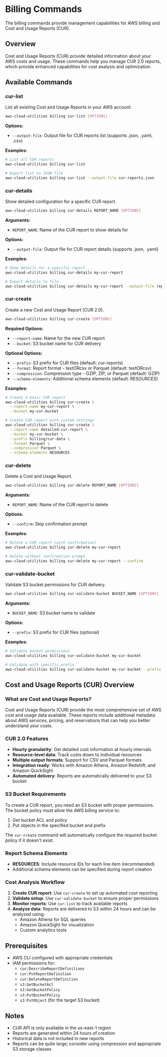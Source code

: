 # Billing Commands

The billing commands provide management capabilities for AWS billing and Cost and Usage Reports (CUR).

## Overview

Cost and Usage Reports (CUR) provide detailed information about your AWS costs and usage. These commands help you manage CUR 2.0 reports, which provide enhanced capabilities for cost analysis and optimization.

## Available Commands

### cur-list

List all existing Cost and Usage Reports in your AWS account.

```bash
aws-cloud-utilities billing cur-list [OPTIONS]
```

**Options:**
- `--output-file`: Output file for CUR reports list (supports .json, .yaml, .csv)

**Examples:**
```bash
# List all CUR reports
aws-cloud-utilities billing cur-list

# Export list to JSON file
aws-cloud-utilities billing cur-list --output-file cur-reports.json
```

### cur-details

Show detailed configuration for a specific CUR report.

```bash
aws-cloud-utilities billing cur-details REPORT_NAME [OPTIONS]
```

**Arguments:**
- `REPORT_NAME`: Name of the CUR report to show details for

**Options:**
- `--output-file`: Output file for CUR report details (supports .json, .yaml)

**Examples:**
```bash
# Show details for a specific report
aws-cloud-utilities billing cur-details my-cur-report

# Export details to file
aws-cloud-utilities billing cur-details my-cur-report --output-file report-details.json
```

### cur-create

Create a new Cost and Usage Report (CUR 2.0).

```bash
aws-cloud-utilities billing cur-create [OPTIONS]
```

**Required Options:**
- `--report-name`: Name for the new CUR report
- `--bucket`: S3 bucket name for CUR delivery

**Optional Options:**
- `--prefix`: S3 prefix for CUR files (default: cur-reports)
- `--format`: Report format - textORcsv or Parquet (default: textORcsv)
- `--compression`: Compression type - GZIP, ZIP, or Parquet (default: GZIP)
- `--schema-elements`: Additional schema elements (default: RESOURCES)

**Examples:**
```bash
# Create a basic CUR report
aws-cloud-utilities billing cur-create \
  --report-name my-cur-report \
  --bucket my-cur-bucket

# Create CUR report with custom settings
aws-cloud-utilities billing cur-create \
  --report-name detailed-cur-report \
  --bucket my-cur-bucket \
  --prefix billing/cur-data \
  --format Parquet \
  --compression Parquet \
  --schema-elements RESOURCES
```

### cur-delete

Delete a Cost and Usage Report.

```bash
aws-cloud-utilities billing cur-delete REPORT_NAME [OPTIONS]
```

**Arguments:**
- `REPORT_NAME`: Name of the CUR report to delete

**Options:**
- `--confirm`: Skip confirmation prompt

**Examples:**
```bash
# Delete a CUR report (with confirmation)
aws-cloud-utilities billing cur-delete my-cur-report

# Delete without confirmation prompt
aws-cloud-utilities billing cur-delete my-cur-report --confirm
```

### cur-validate-bucket

Validate S3 bucket permissions for CUR delivery.

```bash
aws-cloud-utilities billing cur-validate-bucket BUCKET_NAME [OPTIONS]
```

**Arguments:**
- `BUCKET_NAME`: S3 bucket name to validate

**Options:**
- `--prefix`: S3 prefix for CUR files (optional)

**Examples:**
```bash
# Validate bucket permissions
aws-cloud-utilities billing cur-validate-bucket my-cur-bucket

# Validate with specific prefix
aws-cloud-utilities billing cur-validate-bucket my-cur-bucket --prefix cur-data
```

## Cost and Usage Reports (CUR) Overview

### What are Cost and Usage Reports?

Cost and Usage Reports (CUR) provide the most comprehensive set of AWS cost and usage data available. These reports include additional metadata about AWS services, pricing, and reservations that can help you better understand your costs.

### CUR 2.0 Features

- **Hourly granularity**: Get detailed cost information at hourly intervals
- **Resource-level data**: Track costs down to individual resources
- **Multiple output formats**: Support for CSV and Parquet formats
- **Integration ready**: Works with Amazon Athena, Amazon Redshift, and Amazon QuickSight
- **Automated delivery**: Reports are automatically delivered to your S3 bucket

### S3 Bucket Requirements

To create a CUR report, you need an S3 bucket with proper permissions. The bucket policy must allow the AWS billing service to:

1. Get bucket ACL and policy
2. Put objects in the specified bucket and prefix

The `cur-create` command will automatically configure the required bucket policy if it doesn't exist.

### Report Schema Elements

- **RESOURCES**: Include resource IDs for each line item (recommended)
- Additional schema elements can be specified during report creation

### Cost Analysis Workflow

1. **Create CUR report**: Use `cur-create` to set up automated cost reporting
2. **Validate setup**: Use `cur-validate-bucket` to ensure proper permissions
3. **Monitor reports**: Use `cur-list` to track available reports
4. **Analyze data**: Reports are delivered to S3 within 24 hours and can be analyzed using:
   - Amazon Athena for SQL queries
   - Amazon QuickSight for visualization
   - Custom analytics tools

## Prerequisites

- AWS CLI configured with appropriate credentials
- IAM permissions for:
  - `cur:DescribeReportDefinitions`
  - `cur:PutReportDefinition`
  - `cur:DeleteReportDefinition`
  - `s3:GetBucketAcl`
  - `s3:GetBucketPolicy`
  - `s3:PutBucketPolicy`
  - `s3:PutObject` (for the target S3 bucket)

## Notes

- CUR API is only available in the us-east-1 region
- Reports are generated within 24 hours of creation
- Historical data is not included in new reports
- Reports can be quite large; consider using compression and appropriate S3 storage classes